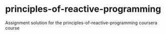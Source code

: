 # principles-of-reactive-programming
Assignment solution for the principles-of-reactive-programming coursera course
